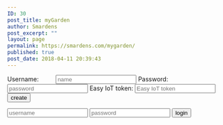 ```yaml
---
ID: 30
post_title: myGarden
author: Smardens
post_excerpt: ""
layout: page
permalink: https://smardens.com/mygarden/
published: true
post_date: 2018-04-11 20:39:43
---
```

<div class="login-page">
<div class="form"><form class="register-form"><label>Username:          </label><input type="text" placeholder="name" />
<label>Password:           </label><input type="password" placeholder="password" />
<label>Easy IoT token:</label> <input type="text" placeholder="Easy IoT token" />
<button>create</button></form><form class="login-form"><input type="text" placeholder="username" />
<input type="password" placeholder="password" />
<button>login</button></form></div>
</div>